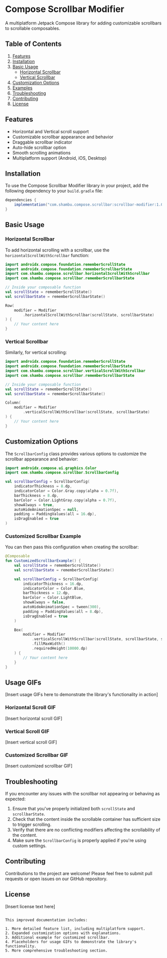 # Compose Scrollbar Modifier

A multiplatform Jetpack Compose library for adding customizable scrollbars to scrollable composables.

## Table of Contents

1. [Features](#features)
2. [Installation](#installation)
3. [Basic Usage](#basic-usage)
   - [Horizontal Scrollbar](#horizontal-scrollbar)
   - [Vertical Scrollbar](#vertical-scrollbar)
4. [Customization Options](#customization-options)
5. [Examples](#examples)
6. [Troubleshooting](#troubleshooting)
7. [Contributing](#contributing)
8. [License](#license)

## Features

- Horizontal and Vertical scroll support
- Customizable scrollbar appearance and behavior
- Draggable scrollbar indicator
- Auto-hide scrollbar option
- Smooth scrolling animations
- Multiplatform support (Android, iOS, Desktop)

## Installation

To use the Compose Scrollbar Modifier library in your project, add the following dependency to your `build.gradle` file:

```gradle
dependencies {
    implementation("com.shambu.compose.scrollbar:scrollbar-modifier:1.0.0")
}
```

## Basic Usage

### Horizontal Scrollbar

To add horizontal scrolling with a scrollbar, use the `horizontalScrollWithScrollbar` function:

```kotlin
import androidx.compose.foundation.rememberScrollState
import androidx.compose.foundation.rememberScrollbarState
import com.shambu.compose.scrollbar.horizontalScrollWithScrollbar
import com.shambu.compose.scrollbar.rememberScrollbarState

// Inside your composable function
val scrollState = rememberScrollState()
val scrollbarState = rememberScrollbarState()

Row(
    modifier = Modifier
        .horizontalScrollWithScrollbar(scrollState, scrollbarState)
) {
    // Your content here
}
```

### Vertical Scrollbar

Similarly, for vertical scrolling:

```kotlin
import androidx.compose.foundation.rememberScrollState
import androidx.compose.foundation.rememberScrollbarState
import com.shambu.compose.scrollbar.verticalScrollWithScrollbar
import com.shambu.compose.scrollbar.rememberScrollbarState

// Inside your composable function
val scrollState = rememberScrollState()
val scrollbarState = rememberScrollbarState()

Column(
    modifier = Modifier
        .verticalScrollWithScrollbar(scrollState, scrollbarState)
) {
    // Your content here
}
```

## Customization Options

The `ScrollbarConfig` class provides various options to customize the scrollbar appearance and behavior:

```kotlin
import androidx.compose.ui.graphics.Color
import com.shambu.compose.scrollbar.ScrollbarConfig

val scrollbarConfig = ScrollbarConfig(
    indicatorThickness = 8.dp,
    indicatorColor = Color.Gray.copy(alpha = 0.7f),
    barThickness = 8.dp,
    barColor = Color.LightGray.copy(alpha = 0.7f),
    showAlways = true,
    autoHideAnimationSpec = null,
    padding = PaddingValues(all = 16.dp),
    isDragEnabled = true
)
```


### Customized Scrollbar Example
You can then pass this configuration when creating the scrollbar:

```kotlin
@Composable
fun CustomizedScrollbarExample() {
    val scrollState = rememberScrollState()
    val scrollbarState = rememberScrollbarState()

    val scrollbarConfig = ScrollbarConfig(
        indicatorThickness = 16.dp,
        indicatorColor = Color.Blue,
        barThickness = 12.dp,
        barColor = Color.LightBlue,
        showAlways = false,
        autoHideAnimationSpec = tween(300),
        padding = PaddingValues(all = 8.dp),
        isDragEnabled = true
    )

    Box(
        modifier = Modifier
            .verticalScrollWithScrollbar(scrollState, scrollbarState, scrollbarConfig = scrollbarConfig)
            .fillMaxWidth()
            .requiredHeight(10000.dp)
    ) {
        // Your content here
    }
}
```

## Usage GIFs

[Insert usage GIFs here to demonstrate the library's functionality in action]

### Horizontal Scroll GIF

[Insert horizontal scroll GIF]

### Vertical Scroll GIF

[Insert vertical scroll GIF]

### Customized Scrollbar GIF

[Insert customized scrollbar GIF]

## Troubleshooting

If you encounter any issues with the scrollbar not appearing or behaving as expected:

1. Ensure that you've properly initialized both `scrollState` and `scrollbarState`.
2. Check that the content inside the scrollable container has sufficient size to trigger scrolling.
3. Verify that there are no conflicting modifiers affecting the scrollability of the content.
4. Make sure the `ScrollbarConfig` is properly applied if you're using custom settings.

## Contributing

Contributions to the project are welcome! Please feel free to submit pull requests or open issues on our GitHub repository.

## License

[Insert license text here]
```

This improved documentation includes:

1. More detailed feature list, including multiplatform support.
2. Expanded customization options with explanations.
3. Additional example for customized scrollbar.
4. Placeholders for usage GIFs to demonstrate the library's functionality.
5. More comprehensive troubleshooting section.
